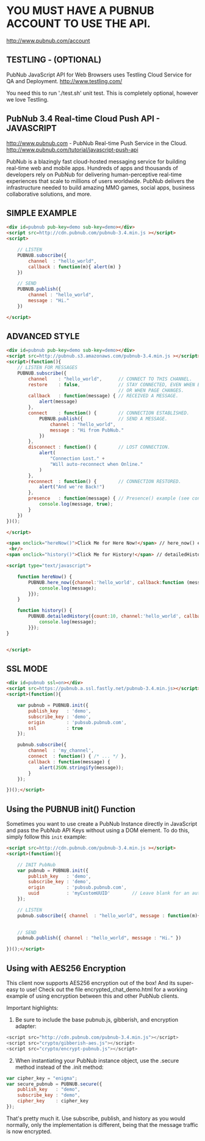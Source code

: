 # YOU MUST HAVE A PUBNUB ACCOUNT TO USE THE API.
http://www.pubnub.com/account

## TESTLING - (OPTIONAL)
PubNub JavaScript API for Web Browsers
uses Testling Cloud Service for QA and Deployment.
http://www.testling.com/

You need this to run './test.sh' unit test.
This is completely optional, however we love Testling.


## PubNub 3.4 Real-time Cloud Push API - JAVASCRIPT
http://www.pubnub.com - PubNub Real-time Push Service in the Cloud. 
http://www.pubnub.com/tutorial/javascript-push-api

PubNub is a blazingly fast cloud-hosted messaging service for building
real-time web and mobile apps. Hundreds of apps and thousands of developers
rely on PubNub for delivering human-perceptive real-time
experiences that scale to millions of users worldwide. PubNub delivers
the infrastructure needed to build amazing MMO games, social apps,
business collaborative solutions, and more.

## SIMPLE EXAMPLE
```html
<div id=pubnub pub-key=demo sub-key=demo></div>
<script src=http://cdn.pubnub.com/pubnub-3.4.min.js ></script>
<script>

    // LISTEN
    PUBNUB.subscribe({
        channel  : "hello_world",
        callback : function(m){ alert(m) }
    })

    // SEND
    PUBNUB.publish({
        channel : "hello_world",
        message : "Hi."
    })

</script>
```

## ADVANCED STYLE
```html
<div id=pubnub pub-key=demo sub-key=demo></div>
<script src=http://pubnub.s3.amazonaws.com/pubnub-3.4.min.js ></script>
<script>(function(){
    // LISTEN FOR MESSAGES
    PUBNUB.subscribe({
        channel    : "hello_world",      // CONNECT TO THIS CHANNEL.
        restore    : false,              // STAY CONNECTED, EVEN WHEN BROWSER IS CLOSED
                                         // OR WHEN PAGE CHANGES.
        callback   : function(message) { // RECEIVED A MESSAGE.
            alert(message)
        },
        connect    : function() {        // CONNECTION ESTABLISHED.
            PUBNUB.publish({             // SEND A MESSAGE.
                channel : "hello_world",
                message : "Hi from PubNub."
            })
        },
        disconnect : function() {        // LOST CONNECTION.
            alert(
                "Connection Lost." +
                "Will auto-reconnect when Online."
            )
        },
        reconnect  : function() {        // CONNECTION RESTORED.
            alert("And we're Back!")
        },
        presence   : function(message) { // Presence() example (see console for logged output.)
            console.log(message, true);
        }
    })
})();

</script>

<span onclick="hereNow()">Click Me for Here Now!</span> // here_now() example (see console for logged output.)
 <br/>
<span onclick="history()">Click Me for History!</span> // detailedHistory() example (see console for logged output.)

<script type="text/javascript">

    function hereNow() {
        PUBNUB.here_now({channel:'hello_world', callback:function (message) {
            console.log(message);
        }});
    }

    function history() {
        PUBNUB.detailedHistory({count:10, channel:'hello_world', callback:function (message) {
            console.log(message);
        }});
}


</script>

```

## SSL MODE

```html
<div id=pubnub ssl=on></div>
<script src=https://pubnub.a.ssl.fastly.net/pubnub-3.4.min.js></script>
<script>(function(){

    var pubnub = PUBNUB.init({
        publish_key   : 'demo',
        subscribe_key : 'demo',
        origin        : 'pubsub.pubnub.com',
        ssl           : true
    });

    pubnub.subscribe({
        channel  : 'my_channel',
        connect  : function() { /* ... */ },
        callback : function(message) {
            alert(JSON.stringify(message));
        }
    });

})();</script>
```

## Using the PUBNUB init() Function
Sometimes you want to use create a PubNub Instance directly in JavaScript
and pass the PubNub API Keys without using a DOM element.
To do this, simply follow this `init` example:

```html
<script src=http://cdn.pubnub.com/pubnub-3.4.min.js ></script>
<script>(function(){

    // INIT PubNub
    var pubnub = PUBNUB.init({
        publish_key   : 'demo',
        subscribe_key : 'demo',
        origin        : 'pubsub.pubnub.com',
        uuid          : 'myCustomUUID'        // Leave blank for an autogenerated UUID, or override with your own!
    });

    // LISTEN
    pubnub.subscribe({ channel  : "hello_world", message : function(m){ alert(m) } })
 

    // SEND
    pubnub.publish({ channel : "hello_world", message : "Hi." })

})();</script>
```
## Using with AES256 Encryption
This client now supports AES256 encryption out of the box! And its super-easy to use! Check out the
file encrypted_chat_demo.html for a working example of using encryption between this and other PubNub clients.

Important highlights:

1. Be sure to include the base pubnub.js, gibberish, and encryption adapter:
```javascript
<script src="http://cdn.pubnub.com/pubnub-3.4.min.js"></script>
<script src="crypto/gibberish-aes.js"></script>
<script src="crypto/encrypt-pubnub.js"></script>
```

2. When instantiating your PubNub instance object, use the .secure method instead of the .init method:
```javascript
var cipher_key = "enigma";
var secure_pubnub = PUBNUB.secure({
    publish_key   : "demo",
    subscribe_key : "demo",
    cipher_key    : cipher_key
});
```

That's pretty much it. Use subscribe, publish, and history as you would normally, only the implementation is different,
being that the message traffic is now encrypted.
